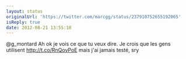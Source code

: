```yaml
---
layout: status
originalUrl: 'https://twitter.com/marcgg/status/237910752655192065'
isReply: true
date: 2012-08-21 13:55:18
---
```


@g_montard Ah ok je vois ce que tu veux dire. Je crois que les gens utilisent http://t.co/RnQovPoE mais j'ai jamais testé, sry

